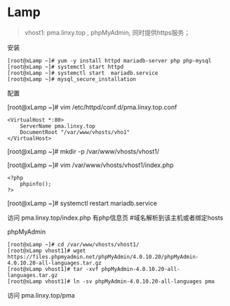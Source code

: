 # Lamp

> vhost1: pma.linxy.top , phpMyAdmin, 同时提供https服务；

安装

    [root@xLamp ~]# yum -y install httpd mariadb-server php php-mysql
    [root@xLamp ~]# systemctl start httpd
    [root@xLamp ~]# systemctl start  mariadb.service
    [root@xLamp ~]# mysql_secure_installation

配置

[root@xLamp ~]# vim /etc/httpd/conf.d/pma.linxy.top.conf

```
<VirtualHost *:80>
    ServerName pma.linxy.top
    DocumentRoot "/var/www/vhosts/vho1"
</VirtualHost>
```

[root@xLamp ~]# mkdir -p  /var/www/vhosts/vhost1/

[root@xLamp ~]# vim /var/www/vhosts/vhost1/index.php
```
<?php
    phpinfo();
?>
```
[root@xLamp ~]# systemctl restart  mariadb.service

访问 pma.linxy.top/index.php 有php信息页 #域名解析到该主机或者绑定hosts

phpMyAdmin

    [root@xLamp ~]# cd /var/www/vhosts/vhost1/
    [root@xLamp vhost1]# wget https://files.phpmyadmin.net/phpMyAdmin/4.0.10.20/phpMyAdmin-4.0.10.20-all-languages.tar.gz
    [root@xLamp vhost1]# tar -xvf phpMyAdmin-4.0.10.20-all-languages.tar.gz
    [root@xLamp vhost1]# ln -sv phpMyAdmin-4.0.10.20-all-languages pma

访问 pma.linxy.top/pma
